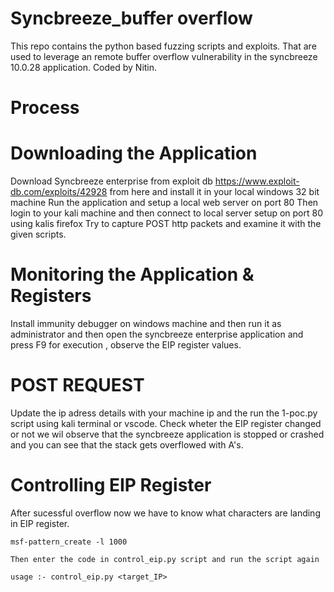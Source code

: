 # Syncbreeze_buffer overflow

 This repo contains the python based fuzzing scripts and exploits.
 That are used to leverage an remote buffer overflow vulnerability in the syncbreeze 10.0.28 application.
 Coded by Nitin.

# Process

# Downloading the Application
 Download Syncbreeze enterprise from exploit db https://www.exploit-db.com/exploits/42928 from here and install it in your local windows 32 bit machine
        Run the application and setup a local web server on port 80
        Then login to your kali machine and then connect to local server setup on port 80 using kalis firefox
        Try to capture POST http packets and examine it with the given scripts.
        
        
# Monitoring the Application & Registers
Install immunity debugger on windows machine and then run it as administrator and then open the syncbreeze enterprise application
        and press F9 for execution , observe the EIP register values.
        
        
# POST REQUEST
 Update the ip adress details with your machine ip and the run the 1-poc.py script using kali terminal or vscode.
        Check wheter the EIP register changed or not we wil observe that the syncbreeze application is stopped or crashed and you can see that the stack 
        gets overflowed with A's.
 # Controlling EIP Register
   After sucessful overflow now we have to know what characters are landing in EIP register.
   
    msf-pattern_create -l 1000
    
    Then enter the code in control_eip.py script and run the script again
    
    usage :- control_eip.py <target_IP>
    
    

